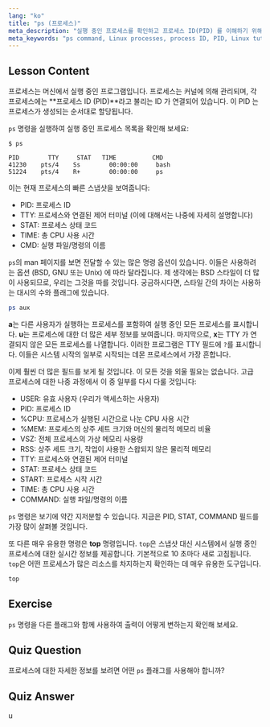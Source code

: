 ```yaml
---
lang: "ko"
title: "ps (프로세스)"
meta_description: "실행 중인 프로세스를 확인하고 프로세스 ID(PID) 를 이해하기 위해 Linux 'ps' 명령에 대해 알아보세요. 프로세스 관리에 대한 초보자 가이드를 얻으세요."
meta_keywords: "ps command, Linux processes, process ID, PID, Linux tutorial, beginner, guide, top command"
---
```


## Lesson Content

프로세스는 머신에서 실행 중인 프로그램입니다. 프로세스는 커널에 의해 관리되며, 각 프로세스에는 **프로세스 ID (PID)**라고 불리는 ID 가 연결되어 있습니다. 이 PID 는 프로세스가 생성되는 순서대로 할당됩니다.

`ps` 명령을 실행하여 실행 중인 프로세스 목록을 확인해 보세요:

```plaintext
$ ps

PID        TTY     STAT   TIME          CMD
41230    pts/4    Ss        00:00:00     bash
51224    pts/4    R+        00:00:00     ps
```

이는 현재 프로세스의 빠른 스냅샷을 보여줍니다:

- PID: 프로세스 ID
- TTY: 프로세스와 연결된 제어 터미널 (이에 대해서는 나중에 자세히 설명합니다)
- STAT: 프로세스 상태 코드
- TIME: 총 CPU 사용 시간
- CMD: 실행 파일/명령의 이름

`ps`의 man 페이지를 보면 전달할 수 있는 많은 명령 옵션이 있습니다. 이들은 사용하려는 옵션 (BSD, GNU 또는 Unix) 에 따라 달라집니다. 제 생각에는 BSD 스타일이 더 많이 사용되므로, 우리는 그것을 따를 것입니다. 궁금하시다면, 스타일 간의 차이는 사용하는 대시의 수와 플래그에 있습니다.

```bash
ps aux
```

**a**는 다른 사용자가 실행하는 프로세스를 포함하여 실행 중인 모든 프로세스를 표시합니다. **u**는 프로세스에 대한 더 많은 세부 정보를 보여줍니다. 마지막으로, **x**는 TTY 가 연결되지 않은 모든 프로세스를 나열합니다. 이러한 프로그램은 TTY 필드에 `?`를 표시합니다. 이들은 시스템 시작의 일부로 시작되는 데몬 프로세스에서 가장 흔합니다.

이제 훨씬 더 많은 필드를 보게 될 것입니다. 이 모든 것을 외울 필요는 없습니다. 고급 프로세스에 대한 나중 과정에서 이 중 일부를 다시 다룰 것입니다:

- USER: 유효 사용자 (우리가 액세스하는 사용자)
- PID: 프로세스 ID
- %CPU: 프로세스가 실행된 시간으로 나눈 CPU 사용 시간
- %MEM: 프로세스의 상주 세트 크기와 머신의 물리적 메모리 비율
- VSZ: 전체 프로세스의 가상 메모리 사용량
- RSS: 상주 세트 크기, 작업이 사용한 스왑되지 않은 물리적 메모리
- TTY: 프로세스와 연결된 제어 터미널
- STAT: 프로세스 상태 코드
- START: 프로세스 시작 시간
- TIME: 총 CPU 사용 시간
- COMMAND: 실행 파일/명령의 이름

`ps` 명령은 보기에 약간 지저분할 수 있습니다. 지금은 PID, STAT, COMMAND 필드를 가장 많이 살펴볼 것입니다.

또 다른 매우 유용한 명령은 **top** 명령입니다. `top`은 스냅샷 대신 시스템에서 실행 중인 프로세스에 대한 실시간 정보를 제공합니다. 기본적으로 10 초마다 새로 고침됩니다. `top`은 어떤 프로세스가 많은 리소스를 차지하는지 확인하는 데 매우 유용한 도구입니다.

```bash
top
```

## Exercise

`ps` 명령을 다른 플래그와 함께 사용하여 출력이 어떻게 변하는지 확인해 보세요.

## Quiz Question

프로세스에 대한 자세한 정보를 보려면 어떤 `ps` 플래그를 사용해야 합니까?

## Quiz Answer

u

